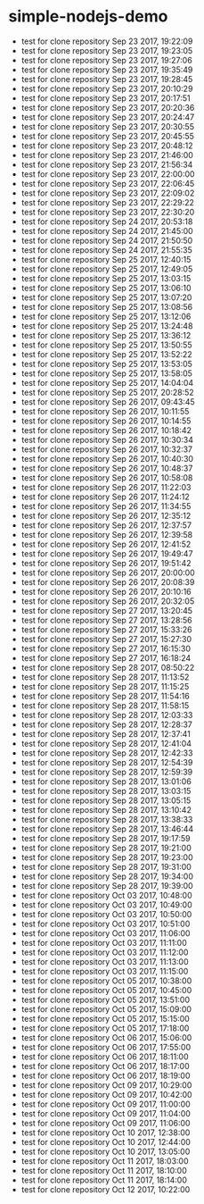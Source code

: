 # simple-nodejs-demo
* test for clone repository Sep 23 2017, 19:22:09
* test for clone repository Sep 23 2017, 19:23:05
* test for clone repository Sep 23 2017, 19:27:06
* test for clone repository Sep 23 2017, 19:35:49
* test for clone repository Sep 23 2017, 19:28:45
* test for clone repository Sep 23 2017, 20:10:29
* test for clone repository Sep 23 2017, 20:17:51
* test for clone repository Sep 23 2017, 20:20:36
* test for clone repository Sep 23 2017, 20:24:47
* test for clone repository Sep 23 2017, 20:30:55
* test for clone repository Sep 23 2017, 20:45:55
* test for clone repository Sep 23 2017, 20:48:12
* test for clone repository Sep 23 2017, 21:46:00
* test for clone repository Sep 23 2017, 21:56:34
* test for clone repository Sep 23 2017, 22:00:00
* test for clone repository Sep 23 2017, 22:06:45
* test for clone repository Sep 23 2017, 22:09:02
* test for clone repository Sep 23 2017, 22:29:22
* test for clone repository Sep 23 2017, 22:30:20
* test for clone repository Sep 24 2017, 20:53:18
* test for clone repository Sep 24 2017, 21:45:00
* test for clone repository Sep 24 2017, 21:50:50
* test for clone repository Sep 24 2017, 21:55:35
* test for clone repository Sep 25 2017, 12:40:15
* test for clone repository Sep 25 2017, 12:49:05
* test for clone repository Sep 25 2017, 13:03:15
* test for clone repository Sep 25 2017, 13:06:10
* test for clone repository Sep 25 2017, 13:07:20
* test for clone repository Sep 25 2017, 13:08:56
* test for clone repository Sep 25 2017, 13:12:06
* test for clone repository Sep 25 2017, 13:24:48
* test for clone repository Sep 25 2017, 13:36:12
* test for clone repository Sep 25 2017, 13:50:55
* test for clone repository Sep 25 2017, 13:52:22
* test for clone repository Sep 25 2017, 13:53:05
* test for clone repository Sep 25 2017, 13:58:05
* test for clone repository Sep 25 2017, 14:04:04
* test for clone repository Sep 25 2017, 20:28:52
* test for clone repository Sep 26 2017, 09:43:45
* test for clone repository Sep 26 2017, 10:11:55
* test for clone repository Sep 26 2017, 10:14:55
* test for clone repository Sep 26 2017, 10:18:42
* test for clone repository Sep 26 2017, 10:30:34
* test for clone repository Sep 26 2017, 10:32:37
* test for clone repository Sep 26 2017, 10:40:30
* test for clone repository Sep 26 2017, 10:48:37
* test for clone repository Sep 26 2017, 10:58:08
* test for clone repository Sep 26 2017, 11:22:03
* test for clone repository Sep 26 2017, 11:24:12
* test for clone repository Sep 26 2017, 11:34:55
* test for clone repository Sep 26 2017, 12:35:12
* test for clone repository Sep 26 2017, 12:37:57
* test for clone repository Sep 26 2017, 12:39:58
* test for clone repository Sep 26 2017, 12:41:52
* test for clone repository Sep 26 2017, 19:49:47
* test for clone repository Sep 26 2017, 19:51:42
* test for clone repository Sep 26 2017, 20:00:00
* test for clone repository Sep 26 2017, 20:08:39
* test for clone repository Sep 26 2017, 20:10:16
* test for clone repository Sep 26 2017, 20:32:05
* test for clone repository Sep 27 2017, 13:20:45
* test for clone repository Sep 27 2017, 13:28:56
* test for clone repository Sep 27 2017, 15:33:26
* test for clone repository Sep 27 2017, 15:27:30
* test for clone repository Sep 27 2017, 16:15:30
* test for clone repository Sep 27 2017, 16:18:24
* test for clone repository Sep 28 2017, 08:50:22
* test for clone repository Sep 28 2017, 11:13:52
* test for clone repository Sep 28 2017, 11:15:25
* test for clone repository Sep 28 2017, 11:54:16
* test for clone repository Sep 28 2017, 11:58:15
* test for clone repository Sep 28 2017, 12:03:33
* test for clone repository Sep 28 2017, 12:28:37
* test for clone repository Sep 28 2017, 12:37:41
* test for clone repository Sep 28 2017, 12:41:04
* test for clone repository Sep 28 2017, 12:42:33
* test for clone repository Sep 28 2017, 12:54:39
* test for clone repository Sep 28 2017, 12:59:39
* test for clone repository Sep 28 2017, 13:01:06
* test for clone repository Sep 28 2017, 13:03:15
* test for clone repository Sep 28 2017, 13:05:15
* test for clone repository Sep 28 2017, 13:10:42
* test for clone repository Sep 28 2017, 13:38:33
* test for clone repository Sep 28 2017, 13:46:44
* test for clone repository Sep 28 2017, 19:17:59
* test for clone repository Sep 28 2017, 19:21:00
* test for clone repository Sep 28 2017, 19:23:00
* test for clone repository Sep 28 2017, 19:31:00
* test for clone repository Sep 28 2017, 19:34:00
* test for clone repository Sep 28 2017, 19:39:00
* test for clone repository Oct 03 2017, 10:48:00
* test for clone repository Oct 03 2017, 10:49:00
* test for clone repository Oct 03 2017, 10:50:00
* test for clone repository Oct 03 2017, 10:51:00
* test for clone repository Oct 03 2017, 11:06:00
* test for clone repository Oct 03 2017, 11:11:00
* test for clone repository Oct 03 2017, 11:12:00
* test for clone repository Oct 03 2017, 11:13:00
* test for clone repository Oct 03 2017, 11:15:00
* test for clone repository Oct 05 2017, 10:38:00
* test for clone repository Oct 05 2017, 10:45:00
* test for clone repository Oct 05 2017, 13:51:00
* test for clone repository Oct 05 2017, 15:09:00
* test for clone repository Oct 05 2017, 15:15:00
* test for clone repository Oct 05 2017, 17:18:00
* test for clone repository Oct 06 2017, 15:06:00
* test for clone repository Oct 06 2017, 17:55:00
* test for clone repository Oct 06 2017, 18:11:00
* test for clone repository Oct 06 2017, 18:17:00
* test for clone repository Oct 06 2017, 18:19:00
* test for clone repository Oct 09 2017, 10:29:00
* test for clone repository Oct 09 2017, 10:42:00
* test for clone repository Oct 09 2017, 11:00:00
* test for clone repository Oct 09 2017, 11:04:00
* test for clone repository Oct 09 2017, 11:06:00
* test for clone repository Oct 10 2017, 12:38:00
* test for clone repository Oct 10 2017, 12:44:00
* test for clone repository Oct 10 2017, 13:05:00
* test for clone repository Oct 11 2017, 18:03:00
* test for clone repository Oct 11 2017, 18:10:00
* test for clone repository Oct 11 2017, 18:14:00
* test for clone repository Oct 12 2017, 10:22:00